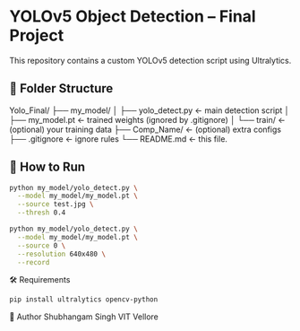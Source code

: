 # YOLOv5 Object Detection – Final Project

This repository contains a custom YOLOv5 detection script using Ultralytics.

## 📂 Folder Structure

Yolo_Final/
├── my_model/
│   ├── yolo_detect.py    ← main detection script
│   ├── my_model.pt       ← trained weights (ignored by .gitignore)
│   └── train/            ← (optional) your training data
├── Comp_Name/            ← (optional) extra configs
├── .gitignore            ← ignore rules
└── README.md             ← this file.

## 🚀 How to Run

```bash
python my_model/yolo_detect.py \
  --model my_model/my_model.pt \
  --source test.jpg \
  --thresh 0.4

python my_model/yolo_detect.py \
  --model my_model/my_model.pt \
  --source 0 \
  --resolution 640x480 \
  --record
```

🛠 Requirements
```bash
pip install ultralytics opencv-python
```

👤 Author
Shubhangam Singh
VIT Vellore
